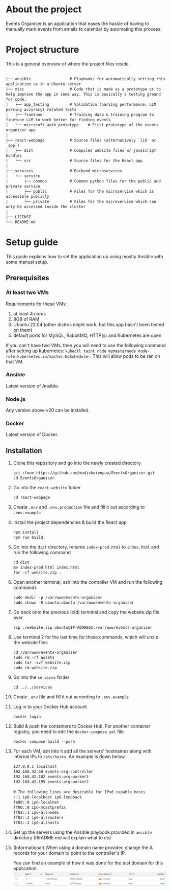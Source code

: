 # About the project
Events Organiser is an application that eases the hassle of having to manually mark events from emails to calendar by automating this process.

# Project structure
This is a general overview of where the project files reside
```
.
├── ansible                 # Playbooks for automatically setting this application up in a Ubuntu server
├── misc                    # Code that is made as a prototype or to help improve the app in some way. This is basically a testing ground for code.
|   ├── app_testing         # Validation (parsing performance, LLM parsing accuracy) related tests
|   ├── finetune            # Training data & training program to finetune LLM to work better for finding events
|   └── microsoft_auth_prototype    # First prototype of the events organiser app
|
├── react-webpage           # Source files (alternatively `lib` or `app`)
|   ├── dist                # Compiled website files w/ javascript bundles
|   └── src                 # Source files for the React app
|
├── services                # Backend microservices
|   └── service
|       ├── common          # Common python files for the public and private service
|       ├── public          # Files for the microservice which is accessible publicly
|       └── private         # Files for the microservice which can only be accessed inside the cluster
|
├── LICENSE
└── README.md
```

# Setup guide
This guide explains how to set the application up using mostly Ansible with some manual setup.

## Prerequisites
### At least two VMs
Requirements for these VMs: 
1. at least 4 cores
2. 8GB of RAM
3. Ubuntu 22.04 (other distros might work, but this app hasn't been tested on them)
4. default ports for MySQL, RabbitMQ, HTTP(s) and Kubernetes are open

If you can't have two VMs, then you will need to use the following command after setting up kubernetes: `kubectl taint node mymasternode node-role.kubernetes.io/master:NoSchedule-`. This will allow pods to be ran on that VM.

### Ansible
Latest version of Ansible.

### Node.js
Any version above v20 can be installed.

### Docker
Latest version of Docker.

## Installation
1. Clone this repository and go into the newly created directory
    ```
    git clone https://github.com/madiskoivopuu/EventsOrganiser.git
    cd EventsOrganiser
    ```
2. Go into the `react-website` folder
    ```
    cd react-webpage
    ```
3. Create `.env` and `.env.production` file and fill it out according to `.env.example`
4. Install the project dependencies & build the React app
    ```
    npm install
    npm run build
    ```
5. Go into the `dist` directory, rename `index-prod.html` to `index.html` and run the following command
    ```
    cd dist
    mv index-prod.html index.html
    tar -cf website.zip .
    ```
6. Open another terminal, ssh into the controller VM and run the following commands
    ```
    sudo mkdir -p /var/www/events-organiser
    sudo chown -R ubuntu:ubuntu /var/www/events-organiser
    ```
7. Go back onto the previous (old) terminal and copy the website.zip file over
    ```
    scp ./website.zip ubuntu@IP-ADDRESS:/var/www/events-organiser
    ```
8. Use terminal 2 for the last time for these commands, which will unzip the website files
    ```
    cd /var/www/events-organiser
    sudo rm -rf assets
    sudo tar -xvf website.zip
    sudo rm website.zip
    ```
9. Go into the `services` folder
    ```
    cd ../../services
    ```
10. Create `.env` file and fill it out according to `.env.example`
11. Log in to your Docker Hub account
    ```
    docker login
    ```
12. Build & push the containers to Docker Hub. For another container registry, you need to edit the `docker-compose.yml` file
    ```
    docker compose build --push
    ```
13. For each VM, ssh into it add all the servers' hostnames along with internal IPs to `/etc/hosts`. An example is down below
    ```
    127.0.0.1 localhost
    192.168.42.60 events-org-controller
    192.168.42.182 events-org-worker1
    192.168.42.195 events-org-worker2

    # The following lines are desirable for IPv6 capable hosts
    ::1 ip6-localhost ip6-loopback
    fe00::0 ip6-localnet
    ff00::0 ip6-mcastprefix
    ff02::1 ip6-allnodes
    ff02::2 ip6-allrouters
    ff02::3 ip6-allhosts
    ```
14. Set up the servers using the Ansible playbook provided in `ansible` directory (README.md will explain what to do)

15. (Informational) When using a domain name provider, change the A records for your domain to point to the controller's IP.

    You can find an example of how it was done for the test domain for this application.
    ![Cloudflare DNS setup for Events Organiser test](example-dns-cloudflare.png)